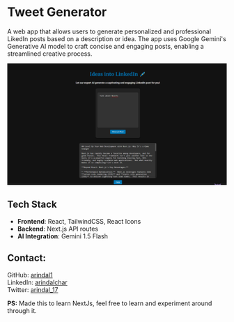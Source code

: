 # Tweet Generator

A web app that allows users to generate personalized and professional LikedIn posts based on a description or idea. The app uses Google Gemini's Generative AI model to craft concise and engaging posts, enabling a streamlined creative process.

![image](public/screenshot.png)

## Tech Stack
- **Frontend**: React, TailwindCSS, React Icons
- **Backend**: Next.js API routes
- **AI Integration**: Gemini 1.5 Flash

## Contact:
GitHub: [arindal1](https://github.com/arindal1) <br>
LinkedIn: [arindalchar](https://www.linkedin.com/arindalchar/) <br>
Twitter: [arindal_17](https://twitter.com/arindal_17) <br>

**PS:** Made this to learn NextJs, feel free to learn and experiment around through it.